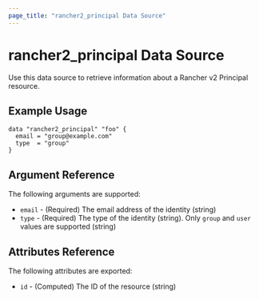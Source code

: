 ```yaml
---
page_title: "rancher2_principal Data Source"
---
```


# rancher2\_principal Data Source

Use this data source to retrieve information about a Rancher v2 Principal resource.

## Example Usage

```hcl
data "rancher2_principal" "foo" {
  email = "group@example.com"
  type  = "group"
}
```

## Argument Reference

The following arguments are supported:

* `email` - (Required) The email address of the identity (string)
* `type` - (Required) The type of the identity (string). Only `group` and `user` values are supported (string)


## Attributes Reference

The following attributes are exported:

* `id` - (Computed) The ID of the resource (string)
